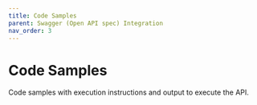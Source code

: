 ```yaml
---
title: Code Samples
parent: Swagger (Open API spec) Integration
nav_order: 3
---
```


# Code Samples
Code samples with execution instructions and output to execute the API.